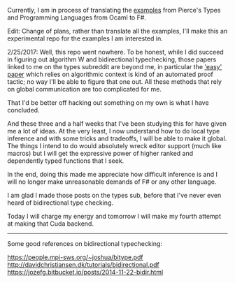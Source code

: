 Currently, I am in process of translating the [examples](https://www.cis.upenn.edu/~bcpierce/tapl/) from Pierce's Types and Programming Languages from Ocaml to F#.

Edit: Change of plans, rather than translate all the examples, I'll make this an experimental repo for the examples I am interested in.

2/25/2017: Well, this repo went nowhere. To be honest, while I did succeed in figuring out algorithm W and bidirectional typechecking, those papers linked to me on the types subreddit are beyond me, in particular the ['easy' paper](https://people.mpi-sws.org/~neelk/bidir.pdf) which relies on algorithmic context is kind of an automated proof tactic; no way I'll be able to figure that one out. All these methods that rely on global communication are too complicated for me.

That I'd be better off hacking out something on my own is what I have concluded.

And these three and a half weeks that I've been studying this for have given me a lot of ideas. At the very least, I now understand how to do local type inference and with some tricks and tradeoffs, I will be able to make it global. The things I intend to do would absolutely wreck editor support (much like macros) but I will get the expressive power of higher ranked and dependently typed functions that I seek.

In the end, doing this made me appreciate how difficult inference is and I will no longer make unreasonable demands of F# or any other language.

I am glad I made those posts on the types sub, before that I've never even heard of bidirectional type checking.

Today I will charge my energy and tomorrow I will make my fourth attempt at making that Cuda backend.

-----

Some good references on bidirectional typechecking:

https://people.mpi-sws.org/~joshua/bitype.pdf
http://davidchristiansen.dk/tutorials/bidirectional.pdf
https://jozefg.bitbucket.io/posts/2014-11-22-bidir.html
